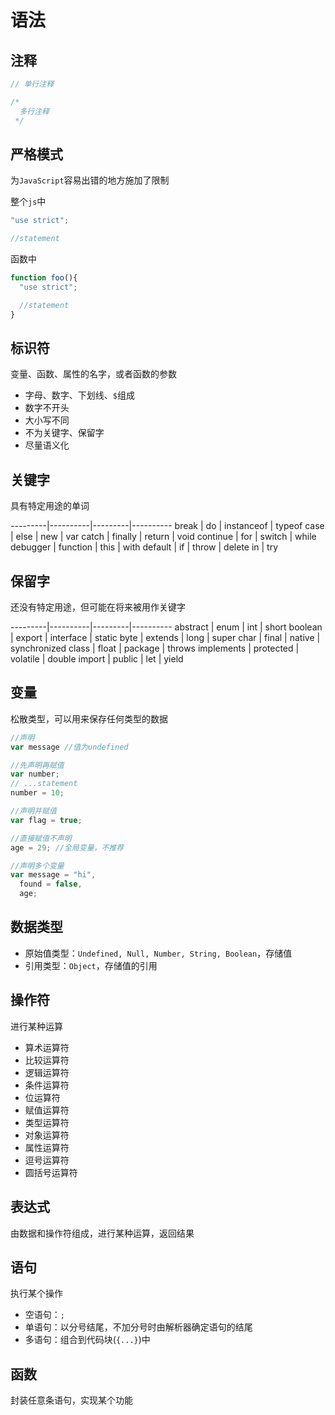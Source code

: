 # 语法

## 注释

```javascript
// 单行注释

/*
  多行注释
 */
```

## 严格模式

为`JavaScript`容易出错的地方施加了限制

整个`js`中

```javascript
"use strict";

//statement
```

函数中

```javascript
function foo(){
  "use strict";

  //statement
}
```

## 标识符

变量、函数、属性的名字，或者函数的参数

* 字母、数字、下划线、`$`组成
* 数字不开头
* 大小写不同
* 不为关键字、保留字
* 尽量语义化

## 关键字

具有特定用途的单词

---------|----------|---------|----------
 break | do | instanceof | typeof
 case | else | new | var
 catch | finally | return | void
 continue | for | switch | while
 debugger | function | this | with
 default | if | throw | delete
 in | try

## 保留字

还没有特定用途，但可能在将来被用作关键字

---------|----------|---------|----------
 abstract | enum | int | short
 boolean | export | interface | static
 byte | extends | long | super
 char | final | native | synchronized
 class | float | package | throws
 implements | protected | volatile | double
 import | public | let | yield

## 变量

松散类型，可以用来保存任何类型的数据

```javascript
//声明
var message //值为undefined

//先声明再赋值
var number;
// ...statement
number = 10;

//声明并赋值
var flag = true;

//直接赋值不声明
age = 29; //全局变量，不推荐

//声明多个变量
var message = "hi",
  found = false,
  age;
```

## 数据类型

* 原始值类型：`Undefined, Null, Number, String, Boolean`，存储值
* 引用类型：`Object`，存储值的引用

## 操作符

进行某种运算

* 算术运算符
* 比较运算符
* 逻辑运算符
* 条件运算符
* 位运算符
* 赋值运算符
* 类型运算符
* 对象运算符
* 属性运算符
* 逗号运算符
* 圆括号运算符

## 表达式

由数据和操作符组成，进行某种运算，返回结果

## 语句

执行某个操作

* 空语句：`;`
* 单语句：以分号结尾，不加分号时由解析器确定语句的结尾
* 多语句：组合到代码块(`{...}`)中

## 函数

封装任意条语句，实现某个功能